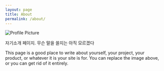 ```yaml
---
layout: page
title: About
permalink: /about/
---
```


<img src="{{ site.baseurl }}/assets/profile-placeholder.gif" title="Profile Picture" class="profile">

자기소개 페이지. 무슨 말을 쓸지는 아직 모르겠다

This page is a good place to write about yourself, your project, your product, or whatever it is your site is for. You can replace the image above, or you can get rid of it entirely. 

